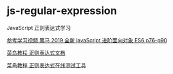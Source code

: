 # js-regular-expression

JavaScript 正则表达式学习

[参考学习视频 黑马 2019 全新 javaScript 进阶面向对象 ES6 p76-p90](https://www.bilibili.com/video/BV1Kt411w7MP)

[菜鸟教程 正则表达式文档](https://www.runoob.com/js/js-regexp.html)

[菜鸟教程 正则表达式在线测试工具](https://c.runoob.com/front-end/854)
